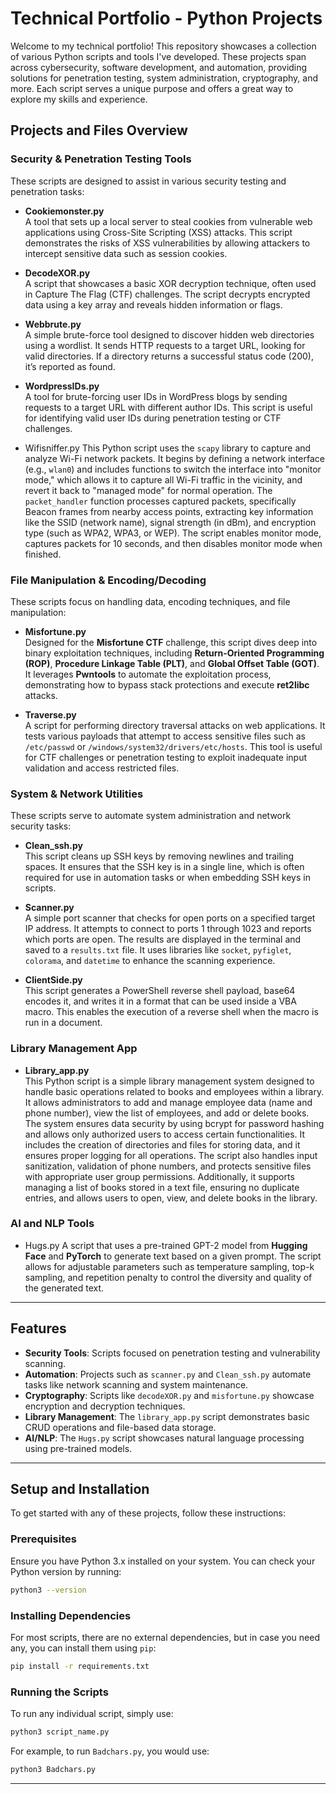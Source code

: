 # Technical Portfolio - Python Projects

Welcome to my technical portfolio! This repository showcases a collection of various Python scripts and tools I've developed. These projects span across cybersecurity, software development, and automation, providing solutions for penetration testing, system administration, cryptography, and more. Each script serves a unique purpose and offers a great way to explore my skills and experience.

## Projects and Files Overview

### **Security & Penetration Testing Tools**

These scripts are designed to assist in various security testing and penetration tasks:

- **Cookiemonster.py**  
    A tool that sets up a local server to steal cookies from vulnerable web applications using Cross-Site Scripting (XSS) attacks. This script demonstrates the risks of XSS vulnerabilities by allowing attackers to intercept sensitive data such as session cookies.
    
- **DecodeXOR.py**  
    A script that showcases a basic XOR decryption technique, often used in Capture The Flag (CTF) challenges. The script decrypts encrypted data using a key array and reveals hidden information or flags.
    
- **Webbrute.py**  
    A simple brute-force tool designed to discover hidden web directories using a wordlist. It sends HTTP requests to a target URL, looking for valid directories. If a directory returns a successful status code (200), it’s reported as found.
    
- **WordpressIDs.py**  
    A tool for brute-forcing user IDs in WordPress blogs by sending requests to a target URL with different author IDs. This script is useful for identifying valid user IDs during penetration testing or CTF challenges.
* Wifisniffer.py
	This Python script uses the `scapy` library to capture and analyze Wi-Fi network packets. It begins by defining a network interface (e.g., `wlan0`) and includes functions to switch the interface into "monitor mode," which allows it to capture all Wi-Fi traffic in the vicinity, and revert it back to "managed mode" for normal operation. The `packet_handler` function processes captured packets, specifically Beacon frames from nearby access points, extracting key information like the SSID (network name), signal strength (in dBm), and encryption type (such as WPA2, WPA3, or WEP). The script enables monitor mode, captures packets for 10 seconds, and then disables monitor mode when finished.

### **File Manipulation & Encoding/Decoding**

These scripts focus on handling data, encoding techniques, and file manipulation:

- **Misfortune.py**  
    Designed for the **Misfortune CTF** challenge, this script dives deep into binary exploitation techniques, including **Return-Oriented Programming (ROP)**, **Procedure Linkage Table (PLT)**, and **Global Offset Table (GOT)**. It leverages **Pwntools** to automate the exploitation process, demonstrating how to bypass stack protections and execute **ret2libc** attacks.
    
- **Traverse.py**  
    A script for performing directory traversal attacks on web applications. It tests various payloads that attempt to access sensitive files such as `/etc/passwd` or `/windows/system32/drivers/etc/hosts`. This tool is useful for CTF challenges or penetration testing to exploit inadequate input validation and access restricted files.
    

### **System & Network Utilities**

These scripts serve to automate system administration and network security tasks:

- **Clean_ssh.py**  
    This script cleans up SSH keys by removing newlines and trailing spaces. It ensures that the SSH key is in a single line, which is often required for use in automation tasks or when embedding SSH keys in scripts.
    
- **Scanner.py**  
    A simple port scanner that checks for open ports on a specified target IP address. It attempts to connect to ports 1 through 1023 and reports which ports are open. The results are displayed in the terminal and saved to a `results.txt` file. It uses libraries like `socket`, `pyfiglet`, `colorama`, and `datetime` to enhance the scanning experience.
    
- **ClientSide.py**  
    This script generates a PowerShell reverse shell payload, base64 encodes it, and writes it in a format that can be used inside a VBA macro. This enables the execution of a reverse shell when the macro is run in a document.
    

### **Library Management App**

- **Library_app.py**  
    This Python script is a simple library management system designed to handle basic operations related to books and employees within a library. It allows administrators to add and manage employee data (name and phone number), view the list of employees, and add or delete books. The system ensures data security by using bcrypt for password hashing and allows only authorized users to access certain functionalities. It includes the creation of directories and files for storing data, and it ensures proper logging for all operations. The script also handles input sanitization, validation of phone numbers, and protects sensitive files with appropriate user group permissions. Additionally, it supports managing a list of books stored in a text file, ensuring no duplicate entries, and allows users to open, view, and delete books in the library.

### **AI and NLP Tools**

- Hugs.py 
    A script that uses a pre-trained GPT-2 model from **Hugging Face** and **PyTorch** to generate text based on a given prompt. The script allows for adjustable parameters such as temperature sampling, top-k sampling, and repetition penalty to control the diversity and quality of the generated text.

---

## Features

- **Security Tools**: Scripts focused on penetration testing and vulnerability scanning.
- **Automation**: Projects such as `scanner.py` and `Clean_ssh.py` automate tasks like network scanning and system maintenance.
- **Cryptography**: Scripts like `decodeXOR.py` and `misfortune.py` showcase encryption and decryption techniques.
- **Library Management**: The `library_app.py` script demonstrates basic CRUD operations and file-based data storage.
- **AI/NLP**: The `Hugs.py` script showcases natural language processing using pre-trained models.

---

## Setup and Installation

To get started with any of these projects, follow these instructions:

### Prerequisites

Ensure you have Python 3.x installed on your system. You can check your Python version by running:
```bash
python3 --version
```

### Installing Dependencies

For most scripts, there are no external dependencies, but in case you need any, you can install them using `pip`:
```bash
pip install -r requirements.txt
```

### Running the Scripts

To run any individual script, simply use:
```bash
python3 script_name.py
```

For example, to run `Badchars.py`, you would use:
```bash
python3 Badchars.py
```

----
